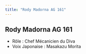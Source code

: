 ```yaml
---
title: "Rody Madorna AG 161"
---
```


Rody Madorna AG 161
-------------------


- Rôle : Chef Mécanicien du Diva  
- Voix Japonaise : Masakazu Morita

